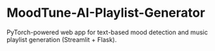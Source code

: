 # MoodTune-AI-Playlist-Generator
PyTorch-powered web app for text-based mood detection and music playlist generation (Streamlit + Flask).
